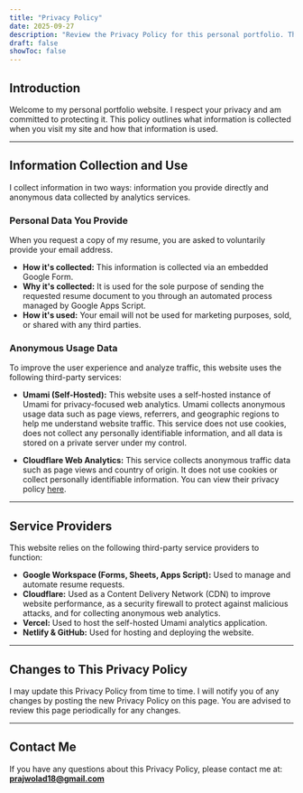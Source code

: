 ```yaml
---
title: "Privacy Policy"
date: 2025-09-27
description: "Review the Privacy Policy for this personal portfolio. This page outlines what data is collected (e.g., for resume requests) and details our use of privacy-focused, cookie-less analytics to protect your information."
draft: false
showToc: false
---
```


## Introduction
Welcome to my personal portfolio website. I respect your privacy and am committed to protecting it. This policy outlines what information is collected when you visit my site and how that information is used.

---

## Information Collection and Use
I collect information in two ways: information you provide directly and anonymous data collected by analytics services.

### Personal Data You Provide
When you request a copy of my resume, you are asked to voluntarily provide your email address.

* **How it's collected:** This information is collected via an embedded Google Form.
* **Why it's collected:** It is used for the sole purpose of sending the requested resume document to you through an automated process managed by Google Apps Script.
* **How it's used:** Your email will not be used for marketing purposes, sold, or shared with any third parties.

### Anonymous Usage Data
To improve the user experience and analyze traffic, this website uses the following third-party services:

* **Umami (Self-Hosted):** This website uses a self-hosted instance of Umami for privacy-focused web analytics. Umami collects anonymous usage data such as page views, referrers, and geographic regions to help me understand website traffic. This service does not use cookies, does not collect any personally identifiable information, and all data is stored on a private server under my control.

* **Cloudflare Web Analytics:** This service collects anonymous traffic data such as page views and country of origin. It does not use cookies or collect personally identifiable information. You can view their privacy policy [here](https://www.cloudflare.com/privacypolicy/).

---

## Service Providers
This website relies on the following third-party service providers to function:

* **Google Workspace (Forms, Sheets, Apps Script):** Used to manage and automate resume requests.
* **Cloudflare:** Used as a Content Delivery Network (CDN) to improve website performance, as a security firewall to protect against malicious attacks, and for collecting anonymous web analytics.
* **Vercel:** Used to host the self-hosted Umami analytics application.
* **Netlify & GitHub:** Used for hosting and deploying the website.

---

## Changes to This Privacy Policy
I may update this Privacy Policy from time to time. I will notify you of any changes by posting the new Privacy Policy on this page. You are advised to review this page periodically for any changes.

---

## Contact Me
If you have any questions about this Privacy Policy, please contact me at: **prajwolad18@gmail.com**